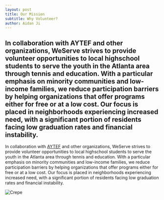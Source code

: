 ```yaml
---
layout: post
title: Our Mission
subtitle: Why Volunteer?
author: Aidan Ji
---
```


## In collaboration with AYTEF and other organizations, WeServe strives to provide volunteer opportunities to local highschool students to serve the youth in the Atlanta area through tennis and education. With a particular emphasis on minority communities and low-income families, we reduce participation barriers by helping organizations that offer programs either for free or at a low cost. Our focus is placed in neighborhoods experiencing increased need, with a significant portion of residents facing low graduation rates and financial instability.

In collaboration with [AYTEF]([https://www.aytef.org/]) and other organizations, WeServe strives to provide volunteer opportunities to local highschool students to serve the youth in the Atlanta area through tennis and education. With a particular emphasis on minority communities and low-income families, we reduce participation barriers by helping organizations that offer programs either for free or at a low cost. Our focus is placed in neighborhoods experiencing increased need, with a significant portion of residents facing low graduation rates and financial instability.

![Crepe](https://beautifuljekyll.com/assets/img/crepe.jpg)

